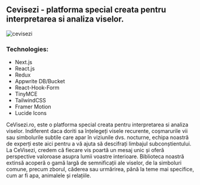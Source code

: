 ## Cevisezi - platforma special creata pentru interpretarea si analiza viselor.
![cevisezi](https://github.com/user-attachments/assets/250c7200-9933-41f1-851a-28870075a483)

### Technologies:
- Next.js
- React.js
- Redux
- Appwrite DB/Bucket
- React-Hook-Form
- TinyMCE
- TailwindCSS
- Framer Motion
- Lucide Icons

CeVisezi.ro, este o platforma special creata pentru interpretarea si analiza viselor. Indiferent daca doriti sa înțelegeți visele recurente, coșmarurile vii sau simbolurile subtile care apar în viziunile dvs. nocturne, echipa noastră de experți este aici pentru a vă ajuta să descifrați limbajul subconștientului. La CeVisezi, credem că fiecare vis poartă un mesaj unic și oferă perspective valoroase asupra lumii voastre interioare. Biblioteca noastră extinsă acoperă o gamă largă de semnificații ale viselor, de la simboluri comune, precum zborul, căderea sau urmărirea, până la teme mai specifice, cum ar fi apa, animalele și relațiile.
